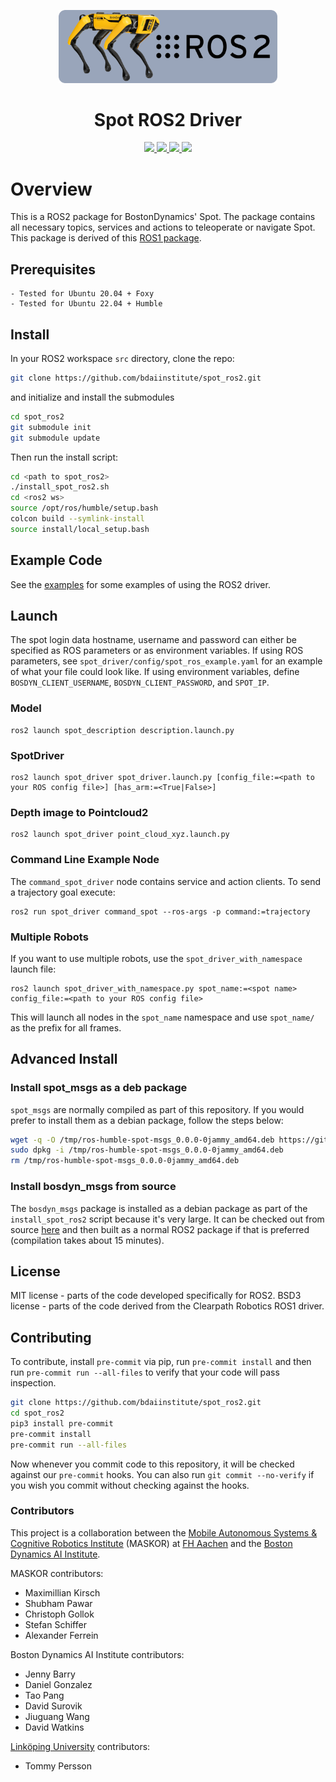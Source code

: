 <p align="center">
  <img src="spot.png" width="350">
  <h1 align="center">Spot ROS2 Driver</h1>
  <p align="center">
    <a href="https://github.com/MASKOR/spot_ros2/blob/main/LICENSE">
    <img src="https://img.shields.io/badge/License-MIT-yellow.svg" />
    </a>
    <a href="https://www.python.org/">
    <img src="https://img.shields.io/badge/built%20with-Python3-red.svg" />
    </a>
    <a href="https://github.com/bdaiinstitute/spot_ros2/actions">
    <img src="https://github.com/bdaiinstitute/spot_ros2/actions/workflows/test.yml/badge.svg">
    </a>
    <a href="https://bdaiinstitute.github.io/spot_ros2">
    <img src="https://img.shields.io/badge/docs-Python3-blue">
    </a>
  </p>
</p>

# Overview
This is a ROS2 package for BostonDynamics' Spot. The package contains all necessary topics, services and actions to teleoperate or navigate Spot.
This package is derived of this [ROS1 package](https://github.com/heuristicus/spot_ros).

## Prerequisites
    - Tested for Ubuntu 20.04 + Foxy
    - Tested for Ubuntu 22.04 + Humble

## Install
In your ROS2 workspace `src` directory, clone the repo:
```bash
git clone https://github.com/bdaiinstitute/spot_ros2.git
```
and initialize and install the submodules
```bash
cd spot_ros2
git submodule init
git submodule update
```

Then run the install script:
```bash
cd <path to spot_ros2>
./install_spot_ros2.sh
cd <ros2 ws>
source /opt/ros/humble/setup.bash
colcon build --symlink-install
source install/local_setup.bash
```

## Example Code
See the [examples](examples/) for some examples of using the ROS2 driver.

## Launch
The spot login data hostname, username and password can either be specified as ROS parameters or as environment variables.  If using ROS parameters, see `spot_driver/config/spot_ros_example.yaml` for an example of what your file could look like.  If using environment variables, define `BOSDYN_CLIENT_USERNAME`, `BOSDYN_CLIENT_PASSWORD`, and `SPOT_IP`.

### Model
    ros2 launch spot_description description.launch.py

### SpotDriver
    ros2 launch spot_driver spot_driver.launch.py [config_file:=<path to your ROS config file>] [has_arm:=<True|False>]

### Depth image to Pointcloud2
    ros2 launch spot_driver point_cloud_xyz.launch.py

### Command Line Example Node
The `command_spot_driver` node contains service and action clients. To send a trajectory goal execute:

    ros2 run spot_driver command_spot --ros-args -p command:=trajectory


### Multiple Robots
If you want to use multiple robots, use the `spot_driver_with_namespace` launch file:

    ros2 launch spot_driver_with_namespace.py spot_name:=<spot name> config_file:=<path to your ROS config file>

This will launch all nodes in the `spot_name` namespace and use `spot_name/` as the prefix for all frames.

## Advanced Install

### Install spot_msgs as a deb package
`spot_msgs` are normally compiled as part of this repository.  If you would prefer to install them as a debian package, follow the steps below:
```bash
wget -q -O /tmp/ros-humble-spot-msgs_0.0.0-0jammy_amd64.deb https://github.com/bdaiinstitute/spot_ros2/releases/download/spot_msgs-v0.0-0/ros-humble-spot-msgs_0.0.0-0jammy_amd64.deb
sudo dpkg -i /tmp/ros-humble-spot-msgs_0.0.0-0jammy_amd64.deb
rm /tmp/ros-humble-spot-msgs_0.0.0-0jammy_amd64.deb
```

### Install bosdyn_msgs from source
The `bosdyn_msgs` package is installed as a debian package as part of the `install_spot_ros2` script because it's very large.  It can be checked out from source [here](https://github.com/bdaiinstitute/bosdyn_msgs) and then built as a normal ROS2 package if that is preferred (compilation takes about 15 minutes).


## License

MIT license - parts of the code developed specifically for ROS2.
BSD3 license - parts of the code derived from the Clearpath Robotics ROS1 driver.

## Contributing
To contribute, install `pre-commit` via pip, run `pre-commit install` and then run `pre-commit run --all-files` to 
verify that your code will pass inspection. 
```bash
git clone https://github.com/bdaiinstitute/spot_ros2.git
cd spot_ros2
pip3 install pre-commit
pre-commit install
pre-commit run --all-files
```

Now whenever you commit code to this repository, it will be checked against our `pre-commit` hooks. You can also run
`git commit --no-verify` if you wish you commit without checking against the hooks. 

### Contributors

This project is a collaboration between the [Mobile Autonomous Systems & Cognitive Robotics Institute](https://maskor.fh-aachen.de/en/) (MASKOR) at [FH Aachen](https://www.fh-aachen.de/en/) and the [Boston Dynamics AI Institute](https://theaiinstitute.com/).

MASKOR contributors:

* Maximillian Kirsch
* Shubham Pawar
* Christoph Gollok
* Stefan Schiffer
* Alexander Ferrein

Boston Dynamics AI Institute contributors:

* Jenny Barry
* Daniel Gonzalez
* Tao Pang
* David Surovik
* Jiuguang Wang
* David Watkins

[Linköping University](https://liu.se/en/organisation/liu/ida) contributors:

* Tommy Persson
